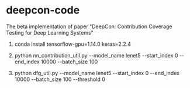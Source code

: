 # deepcon-code

The beta implementation of paper "DeepCon: Contribution Coverage Testing for Deep Learning Systems"

1. conda install tensorflow-gpu=1.14.0 keras=2.2.4

2. python nn_contribution_util.py --model_name lenet5 --start_index 0 --end_index 10000 --batch_size 100

3. python dfg_util.py --model_name lenet5 --start_index 0 --end_index 10000 --batch_size 100 --threshold 0
